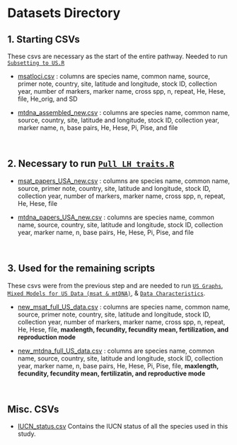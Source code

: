 # Datasets Directory

## 1. Starting CSVs
These csvs are necessary as the start of the entire pathway. Needed to run [`Subsetting to US.R`](https://github.com/pinskylab/marial_diversity/blob/master/Scripts/Subsetting%20to%20US%20data.R)

* [msatloci.csv](https://github.com/pinskylab/marial_diversity/blob/master/Datasets/msatloci.csv) : columns are species name, common name, source, primer note, country, site, latitude and longitude, stock ID, collection year, number of markers, marker name, cross spp, n, repeat, He, Hese, file, He_orig, and SD 

* [mtdna_assembled_new.csv](https://github.com/pinskylab/marial_diversity/blob/master/Datasets/mtdna_assembled_new.csv) : columns are species name, common name, source, country, site, latitude and longitude, stock ID, collection year, marker name, n, base pairs, He, Hese, Pi, Pise, and file 

<br />

## 2. Necessary to run [`Pull LH traits.R`](https://github.com/pinskylab/marial_diversity/blob/master/Scripts/Pull%20LH%20traits.R)

* [msat_papers_USA_new.csv](https://github.com/pinskylab/marial_diversity/blob/master/Datasets/msat_papers_USA_new.csv) : columns are species name, common name, source, primer note, country, site, latitude and longitude, stock ID, collection year, number of markers, marker name, cross spp, n, repeat, He, Hese, file

* [mtdna_papers_USA_new.csv](https://github.com/pinskylab/marial_diversity/blob/master/Datasets/mtdna_papers_USA_new.csv) : columns are species name, common name, source, country, site, latitude and longitude, stock ID, collection year, marker name, n, base pairs, He, Hese, Pi, Pise, and file 

<br />

## 3. Used for the remaining scripts

These csvs were from the previous step and are needed to run [`US Graphs`](https://github.com/pinskylab/marial_diversity/blob/master/Scripts/Subsetting%20to%20US%20data.R), [`Mixed Models for US Data (msat & mtDNA)`](https://github.com/pinskylab/marial_diversity/blob/master/Scripts/Mixed%20Models%20for%20US%20Data%20(msat%20%26%20mtDNA).R), & [`Data Characteristics`](https://github.com/pinskylab/marial_diversity/blob/master/Scripts/Data%20charactersitics.R).

* [new_msat_full_US_data.csv](https://github.com/pinskylab/marial_diversity/blob/master/Datasets/new_msat_full_US_data.csv) : columns are species name, common name, source, primer note, country, site, latitude and longitude, stock ID, collection year, number of markers, marker name, cross spp, n, repeat, He, Hese, file, **maxlength, fecundity, fecundity mean, fertilization, and reproduction mode**

* [new_mtdna_full_US_data.csv](https://github.com/pinskylab/marial_diversity/blob/master/Datasets/new_mtdna_full_US_data.csv) : columns are species name, common name, source, country, site, latitude and longitude, stock ID, collection year, marker name, n, base pairs, He, Hese, Pi, Pise, file, **maxlength, fecundity, fecundity mean, fertilizatin, and reproductive mode**

<br />

## Misc. CSVs

* [IUCN_status.csv](https://github.com/pinskylab/marial_diversity/blob/master/Datasets/IUCN_status.csv)
Contains the IUCN status of all the species used in this study.
